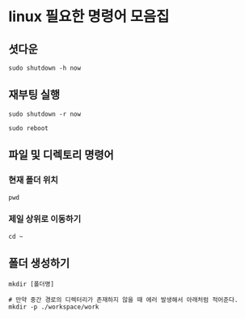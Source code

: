 # linux 필요한 명령어 모음집

## 셧다운
```
sudo shutdown -h now
```

## 재부팅 실행
```
sudo shutdown -r now

sudo reboot
```

## 파일 및 디렉토리 명령어

### 현재 폴더 위치
```
pwd
```

### 제일 상위로 이동하기
```
cd ~
```

## 폴더 생성하기
```
mkdir [폴더명]

# 만약 중간 경로의 디렉터리가 존재하지 않을 때 에러 발생해서 아래처럼 적어준다.
mkdir -p ./workspace/work
```

